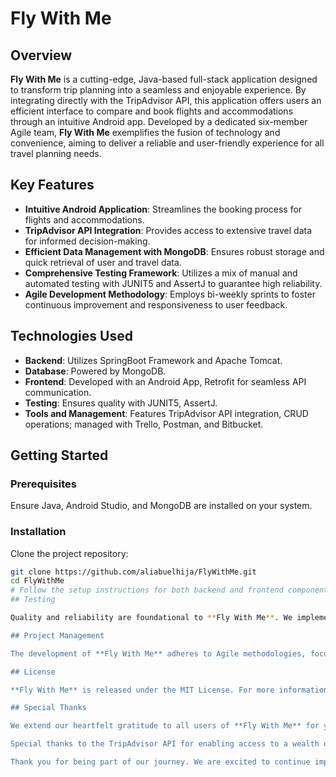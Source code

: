 # Fly With Me

## Overview

**Fly With Me** is a cutting-edge, Java-based full-stack application designed to transform trip planning into a seamless and enjoyable experience. By integrating directly with the TripAdvisor API, this application offers users an efficient interface to compare and book flights and accommodations through an intuitive Android app. Developed by a dedicated six-member Agile team, **Fly With Me** exemplifies the fusion of technology and convenience, aiming to deliver a reliable and user-friendly experience for all travel planning needs.

## Key Features

- **Intuitive Android Application**: Streamlines the booking process for flights and accommodations.
- **TripAdvisor API Integration**: Provides access to extensive travel data for informed decision-making.
- **Efficient Data Management with MongoDB**: Ensures robust storage and quick retrieval of user and travel data.
- **Comprehensive Testing Framework**: Utilizes a mix of manual and automated testing with JUNIT5 and AssertJ to guarantee high reliability.
- **Agile Development Methodology**: Employs bi-weekly sprints to foster continuous improvement and responsiveness to user feedback.

## Technologies Used

- **Backend**: Utilizes SpringBoot Framework and Apache Tomcat.
- **Database**: Powered by MongoDB.
- **Frontend**: Developed with an Android App, Retrofit for seamless API communication.
- **Testing**: Ensures quality with JUNIT5, AssertJ.
- **Tools and Management**: Features TripAdvisor API integration, CRUD operations; managed with Trello, Postman, and Bitbucket.

## Getting Started

### Prerequisites

Ensure Java, Android Studio, and MongoDB are installed on your system.

### Installation

Clone the project repository:

```bash
git clone https://github.com/aliabuelhija/FlyWithMe.git
cd FlyWithMe
# Follow the setup instructions for both backend and frontend components.
## Testing

Quality and reliability are foundational to **Fly With Me**. We implement a comprehensive testing strategy that includes manual and automated testing to ensure the app's functionality and reliability. For detailed instructions on how to run tests, please refer to our testing documentation.

## Project Management

The development of **Fly With Me** adheres to Agile methodologies, focusing on bi-weekly sprints tracked via Trello. This approach allows our team to remain flexible and responsive to both project needs and user feedback.

## License

**Fly With Me** is released under the MIT License. For more information, see the [LICENSE](LICENSE.md) file in the repository.

## Special Thanks

We extend our heartfelt gratitude to all users of **Fly With Me** for your support, feedback, and active participation. Your involvement is crucial to the continuous enhancement of our application.

Special thanks to the TripAdvisor API for enabling access to a wealth of travel information, which significantly enriches our application and user experience.

Thank you for being part of our journey. We are excited to continue improving **Fly With Me** to meet your travel planning needs.
